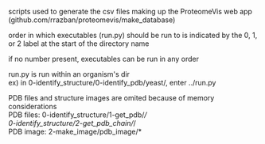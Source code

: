 scripts used to generate the csv files making up the 
ProteomeVis web app (github.com/rrazban/proteomevis/make_database)


order in which executables (run.py) should be run to 
is indicated by the 0, 1, or 2 label at the start of 
the directory name

if no number present, executables can be run in any order

run.py is run within an organism's dir  
ex) in 0-identify_structure/0-identify_pdb/yeast/, enter ../run.py

PDB files and structure images are omited because of memory
considerations  
PDB files:	0-identify_structure/1-get_pdb/*/  
		0-identify_structure/2-get_pdb_chain/*/  
PDB image:	2-make_image/pdb_image/*
